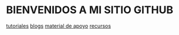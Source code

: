 # BIENVENIDOS A MI SITIO GITHUB
[tutoriales](https://www.youtube.com/watch?v=hWglK8nWh60)
  [blogs](https://github.blog/)
    [material de apoyo](https://rogerdudler.github.io/git-guide/index.es.html)
      [recursos]()
